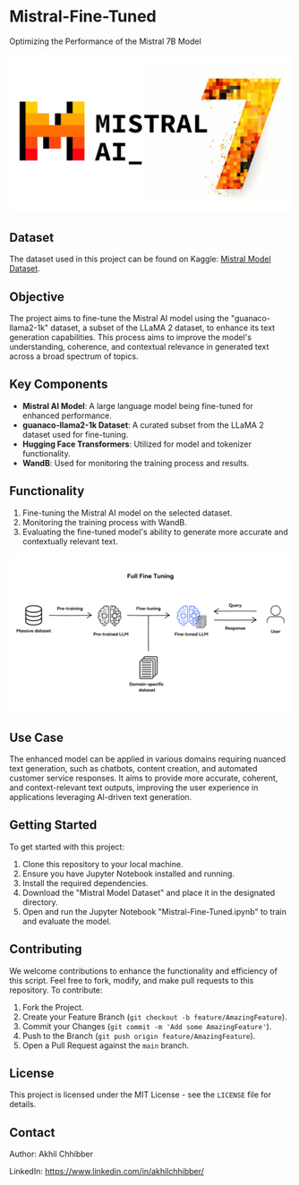 # Mistral-Fine-Tuned
Optimizing the Performance of the Mistral 7B Model
<p align="center">
  <img src="https://github.com/akhilchibber/Mistral-Fine-Tuned/blob/main/Mistral-AI.png?raw=true" alt="earthml Logo">
</p>

## Dataset
The dataset used in this project can be found on Kaggle: [Mistral Model Dataset](https://www.kaggle.com/models/mistral-ai/mistral/frameworks/PyTorch/variations/7b-v0.1-hf/versions/1). 

## Objective
The project aims to fine-tune the Mistral AI model using the "guanaco-llama2-1k" dataset, a subset of the LLaMA 2 dataset, to enhance its text generation capabilities. This process aims to improve the model's understanding, coherence, and contextual relevance in generated text across a broad spectrum of topics.

## Key Components
- **Mistral AI Model**: A large language model being fine-tuned for enhanced performance.
- **guanaco-llama2-1k Dataset**: A curated subset from the LLaMA 2 dataset used for fine-tuning.
- **Hugging Face Transformers**: Utilized for model and tokenizer functionality.
- **WandB**: Used for monitoring the training process and results.

## Functionality
1. Fine-tuning the Mistral AI model on the selected dataset.
2. Monitoring the training process with WandB.
3. Evaluating the fine-tuned model's ability to generate more accurate and contextually relevant text.
<p align="center">
  <img src="https://github.com/akhilchibber/Mistral-Fine-Tuned/blob/main/Fine-Tuning.png" alt="earthml Logo">
</p>

## Use Case
The enhanced model can be applied in various domains requiring nuanced text generation, such as chatbots, content creation, and automated customer service responses. It aims to provide more accurate, coherent, and context-relevant text outputs, improving the user experience in applications leveraging AI-driven text generation.

## Getting Started
To get started with this project:

1. Clone this repository to your local machine.
2. Ensure you have Jupyter Notebook installed and running.
3. Install the required dependencies.
4. Download the "Mistral Model Dataset" and place it in the designated directory.
5. Open and run the Jupyter Notebook "Mistral-Fine-Tuned.ipynb" to train and evaluate the model.

## Contributing
We welcome contributions to enhance the functionality and efficiency of this script. Feel free to fork, modify, and make pull requests to this repository. To contribute:

1. Fork the Project.
2. Create your Feature Branch (`git checkout -b feature/AmazingFeature`).
3. Commit your Changes (`git commit -m 'Add some AmazingFeature'`).
4. Push to the Branch (`git push origin feature/AmazingFeature`).
5. Open a Pull Request against the `main` branch.

## License

This project is licensed under the MIT License - see the `LICENSE` file for details.

## Contact

Author: Akhil Chhibber

LinkedIn: https://www.linkedin.com/in/akhilchhibber/
